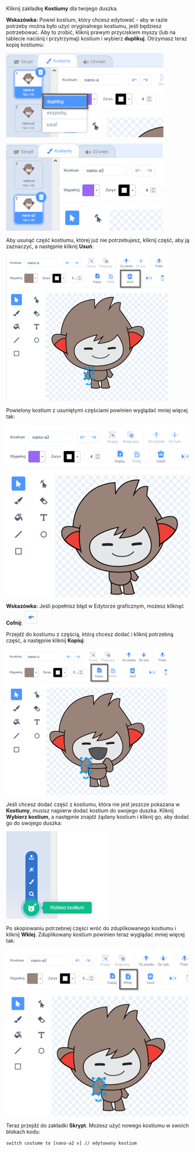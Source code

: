 Kliknij zakładkę **Kostiumy** dla twojego duszka.

**Wskazówka:** Powiel kostium, który chcesz edytować - aby w razie potrzeby można było użyć oryginalnego kostiumu, jeśli będziesz potrzebować. Aby to zrobić, kliknij prawym przyciskiem myszy (lub na tablecie naciśnij i przytrzymaj) kostium i wybierz **duplikuj**. Otrzymasz teraz kopię kostiumu:

![Opcja „duplikat” podświetlona w menu.](images/nano-duplicate-costume.png)

![Zduplikowany kostium znajduje się tuż pod oryginalnym kostiumem w zakładce Kostiumy.](images/nano-a2-costume.png)

Aby usunąć część kostiumu, której już nie potrzebujesz, kliknij część, aby ją zaznaczyć, a następnie kliknij **Usuń**:

![Kostium nano-a2 z wybranym jednym ramieniem.](images/nano-arm-selected.png)

Powielony kostium z usuniętymi częściami powinien wyglądać mniej więcej tak:

![Kostium nano-a2 z usuniętym ramieniem.](images/nano-arm-deleted.png)

**Wskazówka:** Jeśli popełnisz błąd w Edytorze graficznym, możesz kliknąć **Cofnij**: ![Ikona „Cofnij”.](images/nano-undo.png)

Przejdź do kostiumu z częścią, którą chcesz dodać i kliknij potrzebną część, a następnie kliknij **Kopiuj**:

![Kostium nano-c z wybranym jednym ramieniem.](images/nano-c-arm-selected.png)

Jeśli chcesz dodać część z kostiumu, która nie jest jeszcze pokazana w **Kostiumy**, musisz najpierw dodać kostium do swojego duszka. Kliknij **Wybierz kostium**, a następnie znajdź żądany kostium i kliknij go, aby dodać go do swojego duszka:

![Podświetlona ikona „Wybierz kostium”.](images/choose-a-costume.png)

Po skopiowaniu potrzebnej części wróć do zduplikowanego kostiumu i kliknij **Wklej**. Zduplikowany kostium powinien teraz wyglądać mniej więcej tak:

![Kostium nano-a2 z ramieniem z kostiumu nano-c.](images/nano-a2-new-arm.png)

Teraz przejdź do zakładki **Skrypt**. Możesz użyć nowego kostiumu w swoich blokach kodu:

```blocks3
switch costume to [nano-a2 v] // edytowany kostium
```

